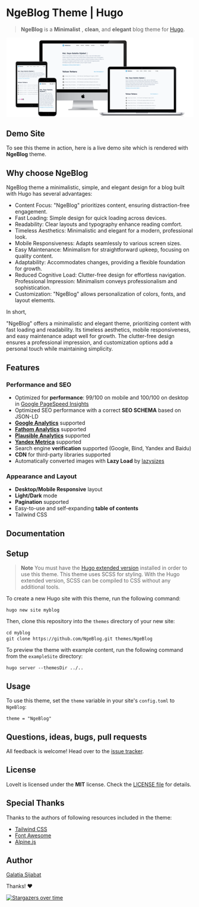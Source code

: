 # NgeBlog Theme \| Hugo

> **NgeBlog** is a **Minimalist** , **clean**, and **elegant** blog theme for [Hugo](https://gohugo.io/).

![Hugo Theme NgeBlog](https://github.com/rebelsec/NgeBlog/raw/main/images/Devices-Preview.png)

## Demo Site

To see this theme in action, here is a live demo site which is rendered with **NgeBlog** theme.

## Why choose NgeBlog

NgeBlog theme a minimalistic, simple, and elegant design for a blog built with Hugo has several advantages:

- Content Focus: "NgeBlog" prioritizes content, ensuring distraction-free engagement.
- Fast Loading: Simple design for quick loading across devices.
- Readability: Clear layouts and typography enhance reading comfort.
- Timeless Aesthetics: Minimalistic and elegant for a modern, professional look.
- Mobile Responsiveness: Adapts seamlessly to various screen sizes.
- Easy Maintenance: Minimalism for straightforward upkeep, focusing on quality content.
- Adaptability: Accommodates changes, providing a flexible foundation for growth.
- Reduced Cognitive Load: Clutter-free design for effortless navigation.
  Professional Impression: Minimalism conveys professionalism and sophistication.
- Customization: "NgeBlog" allows personalization of colors, fonts, and layout elements.

In short,

"NgeBlog" offers a minimalistic and elegant theme, prioritizing content with fast loading and readability. Its timeless aesthetics, mobile responsiveness, and easy maintenance adapt well for growth. The clutter-free design ensures a professional impression, and customization options add a personal touch while maintaining simplicity.

## Features

### Performance and SEO

- Optimized for **performance**: 99/100 on mobile and 100/100 on desktop in [Google PageSpeed Insights](https://developers.google.com/speed/pagespeed/insights)
- Optimized SEO performance with a correct **SEO SCHEMA** based on JSON-LD
- <b>[Google Analytics](https://analytics.google.com/analytics)</b> supported
- <b>[Fathom Analytics](https://usefathom.com/)</b> supported
- <b>[Plausible Analytics](https://plausible.io/)</b> supported
- <b>[Yandex Metrica](https://metrica.yandex.com/)</b> supported
- Search engine **verification** supported (Google, Bind, Yandex and Baidu)
- **CDN** for third-party libraries supported
- Automatically converted images with **Lazy Load** by [lazysizes](https://github.com/aFarkas/lazysizes)

### Appearance and Layout

- **Desktop/Mobile Responsive** layout
- **Light/Dark** mode
- **Pagination** supported
- Easy-to-use and self-expanding **table of contents**
- Tailwind CSS

## Documentation

## Setup

> **Note**
> You must have the [Hugo extended version](https://gohugo.io/installation/linux/#editions) installed in order to use this theme. This theme uses SCSS for styling. With the Hugo extended version, SCSS can be compiled to CSS without any additional tools.

To create a new Hugo site with this theme, run the following command:

```
hugo new site myblog
```

Then, clone this repository into the `themes` directory of your new site:

```
cd myblog
git clone https://github.com/NgeBlog.git themes/NgeBlog
```

To preview the theme with example content, run the following command from the `exampleSite` directory:

```
hugo server --themesDir ../..
```

## Usage

To use this theme, set the `theme` variable in your site's `config.toml` to `NgeBlog`:

```
theme = "NgeBlog"
```

## Questions, ideas, bugs, pull requests

All feedback is welcome! Head over to the [issue tracker](https://github.com/NgeBlog/issues).

## License

LoveIt is licensed under the **MIT** license. Check the [LICENSE file](https://github.com/NgeBlog/blob/master/LICENSE) for details.

## Special Thanks

Thanks to the authors of following resources included in the theme:

- [Tailwind CSS](https://tailwindcss.com/)
- [Font Awesome](https://fontawesome.com/)
- [Alpine.js](https://alpinejs.dev/)

## Author

[Galatia Sijabat](https://rebelsec.id)

Thanks! ❤️

[![Stargazers over time](https://starchart.cc/NgeBlog.svg?variant=adaptive)](https://starchart.cc/NgeBlog)
